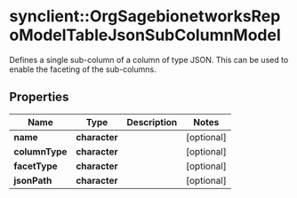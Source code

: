 # synclient::OrgSagebionetworksRepoModelTableJsonSubColumnModel

Defines a single sub-column of a column of type JSON.  This can be used to enable the faceting of the sub-columns.

## Properties
Name | Type | Description | Notes
------------ | ------------- | ------------- | -------------
**name** | **character** |  | [optional] 
**columnType** | **character** |  | [optional] 
**facetType** | **character** |  | [optional] 
**jsonPath** | **character** |  | [optional] 


